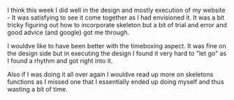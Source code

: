I think this week I did well in the design and mostly execution of my website - It was satisfying to see it come together as I had envisioned it.  It was a bit tricky figuring out how to incorporate skeleton but a bit of trial and error and good advice (and google) got me through.

I wouldve like to have been better with the timeboxing aspect.  It was fine on the design side but in executing the design I found it very hard to "let go" as I found a rhythm and got right into it.

Also if I was doing it all over again I wouldve read up more on skeletons functions as I missed one that I essentially ended up doing myself and thus wasting a bit of time.
